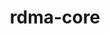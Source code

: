 ---
title: "rdma-core"
layout: cache
categories: [package, develop-2024-06-16]
meta: {"versions": ["51.0"], "compilers": ["gcc@=11.4.0", "gcc@=7.3.1", "gcc@=7.5.0", "gcc@=9.4.0"], "oss": ["amzn2", "ubuntu18.04", "ubuntu20.04", "ubuntu22.04"], "platforms": ["linux"], "targets": ["aarch64", "neoverse_n1", "ppc64le", "x86_64_v3"], "stacks": ["aws-isc", "aws-isc-aarch64", "e4s-power", "ml-linux-x86_64-cuda", "radiuss", "root"], "num_specs": 12, "num_specs_by_stack": {"root": 12, "radiuss": 2, "aws-isc-aarch64": 4, "ml-linux-x86_64-cuda": 3, "aws-isc": 2, "e4s-power": 1}}
spec_details: [{"hash": "fyrc6vj46budn4zuvvxgscsotlkmmlf4", "compiler": "gcc@=7.5.0", "versions": ["51.0"], "os": "ubuntu18.04", "platform": "linux", "target": "x86_64_v3", "variants": ["build_system=cmake", "build_type=Release", "generator=make", "~ipo", "+man_pages", "+pyverbs", "+static"], "stacks": ["root", "radiuss"], "size": "-", "tarball": "https://binaries.spack.io/releases/develop-2024-06-16/build_cache/linux-ubuntu18.04-x86_64_v3/gcc-7.5.0/rdma-core-51.0/linux-ubuntu18.04-x86_64_v3-gcc-7.5.0-rdma-core-51.0-fyrc6vj46budn4zuvvxgscsotlkmmlf4.spack"}, {"hash": "c4jj4c4c6cdj5sontnhhosmgddhxly62", "compiler": "gcc@=7.3.1", "versions": ["51.0"], "os": "amzn2", "platform": "linux", "target": "aarch64", "variants": ["build_system=cmake", "build_type=Release", "generator=make", "~ipo", "+man_pages", "+pyverbs", "+static"], "stacks": ["aws-isc-aarch64", "root"], "size": "-", "tarball": "https://binaries.spack.io/releases/develop-2024-06-16/build_cache/linux-amzn2-aarch64/gcc-7.3.1/rdma-core-51.0/linux-amzn2-aarch64-gcc-7.3.1-rdma-core-51.0-c4jj4c4c6cdj5sontnhhosmgddhxly62.spack"}, {"hash": "nrrvvknsqbu4j55rxwu7c7q3fen67kjb", "compiler": "gcc@=11.4.0", "versions": ["51.0"], "os": "ubuntu22.04", "platform": "linux", "target": "x86_64_v3", "variants": ["build_system=cmake", "build_type=Release", "generator=make", "~ipo", "+man_pages", "+pyverbs", "+static"], "stacks": ["root", "ml-linux-x86_64-cuda"], "size": "-", "tarball": "https://binaries.spack.io/releases/develop-2024-06-16/build_cache/linux-ubuntu22.04-x86_64_v3/gcc-11.4.0/rdma-core-51.0/linux-ubuntu22.04-x86_64_v3-gcc-11.4.0-rdma-core-51.0-nrrvvknsqbu4j55rxwu7c7q3fen67kjb.spack"}, {"hash": "la3bnnij6v2ka2g6nfykxo7zem5ek32o", "compiler": "gcc@=7.3.1", "versions": ["51.0"], "os": "amzn2", "platform": "linux", "target": "neoverse_n1", "variants": ["build_system=cmake", "build_type=Release", "generator=make", "~ipo", "+man_pages", "+pyverbs", "+static"], "stacks": ["aws-isc-aarch64", "root"], "size": "-", "tarball": "https://binaries.spack.io/releases/develop-2024-06-16/build_cache/linux-amzn2-neoverse_n1/gcc-7.3.1/rdma-core-51.0/linux-amzn2-neoverse_n1-gcc-7.3.1-rdma-core-51.0-la3bnnij6v2ka2g6nfykxo7zem5ek32o.spack"}, {"hash": "tyyttv3h6ssb4xrk7fap4ftz5g3deaqh", "compiler": "gcc@=7.3.1", "versions": ["51.0"], "os": "amzn2", "platform": "linux", "target": "x86_64_v3", "variants": ["build_system=cmake", "build_type=Release", "generator=make", "~ipo", "+man_pages", "+pyverbs", "+static"], "stacks": ["root", "aws-isc"], "size": "-", "tarball": "https://binaries.spack.io/releases/develop-2024-06-16/build_cache/linux-amzn2-x86_64_v3/gcc-7.3.1/rdma-core-51.0/linux-amzn2-x86_64_v3-gcc-7.3.1-rdma-core-51.0-tyyttv3h6ssb4xrk7fap4ftz5g3deaqh.spack"}, {"hash": "a4rsmx5almfqz3px3dlq7iazhyhpzggm", "compiler": "gcc@=7.5.0", "versions": ["51.0"], "os": "ubuntu18.04", "platform": "linux", "target": "x86_64_v3", "variants": ["build_system=cmake", "build_type=Release", "generator=make", "~ipo", "+man_pages", "+pyverbs", "+static"], "stacks": ["root", "radiuss"], "size": "-", "tarball": "https://binaries.spack.io/releases/develop-2024-06-16/build_cache/linux-ubuntu18.04-x86_64_v3/gcc-7.5.0/rdma-core-51.0/linux-ubuntu18.04-x86_64_v3-gcc-7.5.0-rdma-core-51.0-a4rsmx5almfqz3px3dlq7iazhyhpzggm.spack"}, {"hash": "tzvefkyfctemykh7eqv3lh4jcxpwltup", "compiler": "gcc@=7.3.1", "versions": ["51.0"], "os": "amzn2", "platform": "linux", "target": "aarch64", "variants": ["build_system=cmake", "build_type=Release", "generator=make", "~ipo", "+man_pages", "+pyverbs", "+static"], "stacks": ["aws-isc-aarch64", "root"], "size": "-", "tarball": "https://binaries.spack.io/releases/develop-2024-06-16/build_cache/linux-amzn2-aarch64/gcc-7.3.1/rdma-core-51.0/linux-amzn2-aarch64-gcc-7.3.1-rdma-core-51.0-tzvefkyfctemykh7eqv3lh4jcxpwltup.spack"}, {"hash": "j5wafwpfqbdbcslk6qmqkodfcgfyb6ub", "compiler": "gcc@=7.3.1", "versions": ["51.0"], "os": "amzn2", "platform": "linux", "target": "x86_64_v3", "variants": ["build_system=cmake", "build_type=Release", "generator=make", "~ipo", "+man_pages", "+pyverbs", "+static"], "stacks": ["root", "aws-isc"], "size": "-", "tarball": "https://binaries.spack.io/releases/develop-2024-06-16/build_cache/linux-amzn2-x86_64_v3/gcc-7.3.1/rdma-core-51.0/linux-amzn2-x86_64_v3-gcc-7.3.1-rdma-core-51.0-j5wafwpfqbdbcslk6qmqkodfcgfyb6ub.spack"}, {"hash": "6xw5astjymgcyrnhnegoeffe62m7j2nl", "compiler": "gcc@=11.4.0", "versions": ["51.0"], "os": "ubuntu22.04", "platform": "linux", "target": "x86_64_v3", "variants": ["build_system=cmake", "build_type=Release", "generator=make", "~ipo", "+man_pages", "+pyverbs", "+static"], "stacks": ["root", "ml-linux-x86_64-cuda"], "size": "-", "tarball": "https://binaries.spack.io/releases/develop-2024-06-16/build_cache/linux-ubuntu22.04-x86_64_v3/gcc-11.4.0/rdma-core-51.0/linux-ubuntu22.04-x86_64_v3-gcc-11.4.0-rdma-core-51.0-6xw5astjymgcyrnhnegoeffe62m7j2nl.spack"}, {"hash": "ilzasxw7knvuz2tnll7dbuhpxyimvago", "compiler": "gcc@=7.3.1", "versions": ["51.0"], "os": "amzn2", "platform": "linux", "target": "neoverse_n1", "variants": ["build_system=cmake", "build_type=Release", "generator=make", "~ipo", "+man_pages", "+pyverbs", "+static"], "stacks": ["aws-isc-aarch64", "root"], "size": "-", "tarball": "https://binaries.spack.io/releases/develop-2024-06-16/build_cache/linux-amzn2-neoverse_n1/gcc-7.3.1/rdma-core-51.0/linux-amzn2-neoverse_n1-gcc-7.3.1-rdma-core-51.0-ilzasxw7knvuz2tnll7dbuhpxyimvago.spack"}, {"hash": "fztbfmufrmzdpoyeftszjhrjgx2kj6oo", "compiler": "gcc@=11.4.0", "versions": ["51.0"], "os": "ubuntu22.04", "platform": "linux", "target": "x86_64_v3", "variants": ["build_system=cmake", "build_type=Release", "generator=make", "~ipo", "+man_pages", "+pyverbs", "+static"], "stacks": ["root", "ml-linux-x86_64-cuda"], "size": "-", "tarball": "https://binaries.spack.io/releases/develop-2024-06-16/build_cache/linux-ubuntu22.04-x86_64_v3/gcc-11.4.0/rdma-core-51.0/linux-ubuntu22.04-x86_64_v3-gcc-11.4.0-rdma-core-51.0-fztbfmufrmzdpoyeftszjhrjgx2kj6oo.spack"}, {"hash": "2y4icvyaqrnc3bfqata5mzvsjbugty2q", "compiler": "gcc@=9.4.0", "versions": ["51.0"], "os": "ubuntu20.04", "platform": "linux", "target": "ppc64le", "variants": ["build_system=cmake", "build_type=Release", "generator=make", "~ipo", "+man_pages", "+pyverbs", "+static"], "stacks": ["root", "e4s-power"], "size": "-", "tarball": "https://binaries.spack.io/releases/develop-2024-06-16/build_cache/linux-ubuntu20.04-ppc64le/gcc-9.4.0/rdma-core-51.0/linux-ubuntu20.04-ppc64le-gcc-9.4.0-rdma-core-51.0-2y4icvyaqrnc3bfqata5mzvsjbugty2q.spack"}]
---